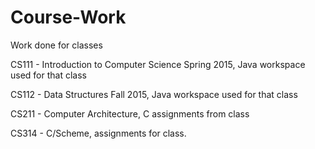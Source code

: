 # Course-Work
Work done for classes

CS111 - Introduction to Computer Science Spring 2015, Java workspace used for that class

CS112 - Data Structures Fall 2015, Java workspace used for that class

CS211 - Computer Architecture, C assignments from class

CS314 - C/Scheme, assignments for class.
